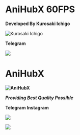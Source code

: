 # <b> AniHubX 60FPS </b>

**Developed By Kurosaki Ichigo**

![Kurosaki Ichigo](https://media.giphy.com/media/tDjFumobCMUj6/giphy.gif?cid=ecf05e47sta3cbqw9qxf2gtgsnsiijwoev9h8qiek90g3m3t&rid=giphy.gif&ct=g)




**Telegram**
  
 
<P><a href="https://t.me/Kuroski_Ichimaru"><img src="https://telegra.ph/file/17f80dd5c1afe5b7bc627.png"/></a></P> 

# <b>AniHubX<b>
![AniHubX](https://telegra.ph/file/3e7dc05a6135da668f0a6.png)
  
*Providing Best Quality Possible*
  
  
  

**Telegram**                      **Instagram**
  
  

  
  
<P><a href="https://t.me/joinchat/SrbpMYNaJxRhZWRl"><img src="https://telegra.ph/file/17f80dd5c1afe5b7bc627.png"/></a></P>      <P><a href="https://instagram.com/anihubx?igshid=e3iknhbqkhp2"><img src="https://telegra.ph/file/84cb4686fdbdeee3f0588.png"/></a></P> 
  
  

 
  



  
  

